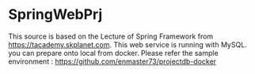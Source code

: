 # SpringWebPrj
This source is based on the Lecture of Spring Framework from https://tacademy.skplanet.com.
This web service is running with MySQL. you can prepare onto local from docker. 
Please refer the sample environment : https://github.com/enmaster73/projectdb-docker
